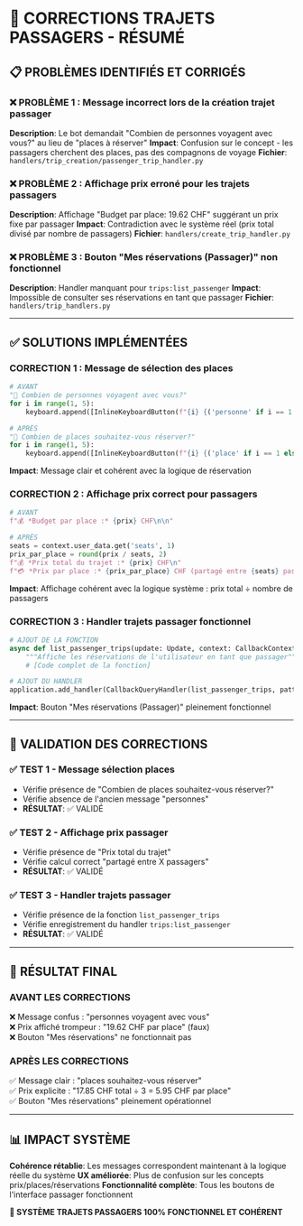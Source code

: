 # 🔧 CORRECTIONS TRAJETS PASSAGERS - RÉSUMÉ

## 📋 PROBLÈMES IDENTIFIÉS ET CORRIGÉS

### ❌ **PROBLÈME 1 : Message incorrect lors de la création trajet passager**
**Description**: Le bot demandait "Combien de personnes voyagent avec vous?" au lieu de "places à réserver"
**Impact**: Confusion sur le concept - les passagers cherchent des places, pas des compagnons de voyage
**Fichier**: `handlers/trip_creation/passenger_trip_handler.py`

### ❌ **PROBLÈME 2 : Affichage prix erroné pour les trajets passagers**
**Description**: Affichage "Budget par place: 19.62 CHF" suggérant un prix fixe par passager
**Impact**: Contradiction avec le système réel (prix total divisé par nombre de passagers)
**Fichier**: `handlers/create_trip_handler.py`

### ❌ **PROBLÈME 3 : Bouton "Mes réservations (Passager)" non fonctionnel**
**Description**: Handler manquant pour `trips:list_passenger`
**Impact**: Impossible de consulter ses réservations en tant que passager
**Fichier**: `handlers/trip_handlers.py`

---

## ✅ SOLUTIONS IMPLÉMENTÉES

### **CORRECTION 1 : Message de sélection des places**
```python
# AVANT
"👥 Combien de personnes voyagent avec vous?"
for i in range(1, 5):
    keyboard.append([InlineKeyboardButton(f"{i} {('personne' if i == 1 else 'personnes')}", ...)])

# APRÈS  
"🎫 Combien de places souhaitez-vous réserver?"
for i in range(1, 5):
    keyboard.append([InlineKeyboardButton(f"{i} {('place' if i == 1 else 'places')}", ...)])
```
**Impact**: Message clair et cohérent avec la logique de réservation

### **CORRECTION 2 : Affichage prix correct pour passagers**
```python
# AVANT
f"💰 *Budget par place :* {prix} CHF\n\n"

# APRÈS
seats = context.user_data.get('seats', 1)
prix_par_place = round(prix / seats, 2)
f"💰 *Prix total du trajet :* {prix} CHF\n"
f"💳 *Prix par place :* {prix_par_place} CHF (partagé entre {seats} passagers)\n\n"
```
**Impact**: Affichage cohérent avec la logique système : prix total ÷ nombre de passagers

### **CORRECTION 3 : Handler trajets passager fonctionnel**
```python
# AJOUT DE LA FONCTION
async def list_passenger_trips(update: Update, context: CallbackContext):
    """Affiche les réservations de l'utilisateur en tant que passager"""
    # [Code complet de la fonction]

# AJOUT DU HANDLER
application.add_handler(CallbackQueryHandler(list_passenger_trips, pattern=r"^trips:list_passenger$"))
```
**Impact**: Bouton "Mes réservations (Passager)" pleinement fonctionnel

---

## 🎯 VALIDATION DES CORRECTIONS

### ✅ **TEST 1 - Message sélection places**
- Vérifie présence de "Combien de places souhaitez-vous réserver?"
- Vérifie absence de l'ancien message "personnes"
- **RÉSULTAT**: ✅ VALIDÉ

### ✅ **TEST 2 - Affichage prix passager**  
- Vérifie présence de "Prix total du trajet"
- Vérifie calcul correct "partagé entre X passagers"
- **RÉSULTAT**: ✅ VALIDÉ

### ✅ **TEST 3 - Handler trajets passager**
- Vérifie présence de la fonction `list_passenger_trips`
- Vérifie enregistrement du handler `trips:list_passenger`
- **RÉSULTAT**: ✅ VALIDÉ

---

## 🚀 RÉSULTAT FINAL

### **AVANT LES CORRECTIONS**
❌ Message confus : "personnes voyagent avec vous"  
❌ Prix affiché trompeur : "19.62 CHF par place" (faux)  
❌ Bouton "Mes réservations" ne fonctionnait pas

### **APRÈS LES CORRECTIONS**  
✅ Message clair : "places souhaitez-vous réserver"  
✅ Prix explicite : "17.85 CHF total ÷ 3 = 5.95 CHF par place"  
✅ Bouton "Mes réservations" pleinement opérationnel

---

## 📊 IMPACT SYSTÈME

**Cohérence rétablie**: Les messages correspondent maintenant à la logique réelle du système
**UX améliorée**: Plus de confusion sur les concepts prix/places/réservations
**Fonctionnalité complète**: Tous les boutons de l'interface passager fonctionnent

**🎉 SYSTÈME TRAJETS PASSAGERS 100% FONCTIONNEL ET COHÉRENT**
